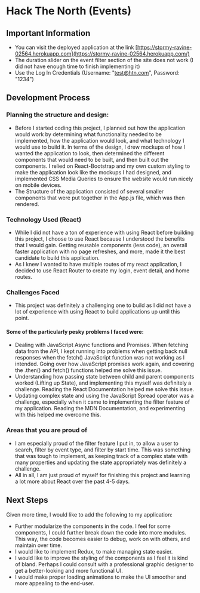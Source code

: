 # Hack The North (Events)

## Important Information 
* You can visit the deployed application at the link [https://stormy-ravine-02564.herokuapp.com](https://stormy-ravine-02564.herokuapp.com/)
* The duration slider on the event filter section of the site does not work (I did not have enough time to finish implementing it)
* Use the Log In Credentials (Username: "test@htn.com", Password: "1234")

## Development Process
### Planning the structure and design:
* Before I started coding this project, I planned out how the application would work by determining what functionality needed to be implemented, how the application would look, and what technology I would use to build it. In terms of the design, I drew mockups of how I wanted the application to look, then determined the different components that would need to be built, and then built out the components. I relied on React-Bootstrap and my own custom styling to make the application look like the mockups I had designed, and implemented CSS Media Queries to ensure the website would run nicely on mobile devices. 
* The Structure of the application consisted of several smaller components that were put together in the App.js file, which was then rendered.

### Technology Used (React)
* While I did not have a ton of experience with using React before building this project, I choose to use React because I understood the benefits that I would gain. Getting reusable components (less code), an overall faster application with no page refreshes, and more, made it the best candidate to build this application.
* As I knew I wanted to have multiple routes of my react application, I decided to use React Router to create my login, event detail, and home routes.

### Challenges Faced
* This project was definitely a challenging one to build as I did not have a lot of experience with using React to build applications up until this point.
#### Some of the particularly pesky problems I faced were:
* Dealing with JavaScript Async functions and Promises. When fetching data from the API, I kept running into problems when getting back null responses when the fetch() JavaScript function was not working as I intended. Going over how JavaScript promises work again, and covering the .then() and fetch() functions helped me solve this issue.
* Understanding how passing state between child and parent components worked (Lifting up State), and implementing this myself was definitely a challenge. Reading the React Documentation helped me solve this issue.
* Updating complex state and using the JavaScript Spread operator was a challenge, especially when it came to implementing the filter feature of my application. Reading the MDN Documentation, and experimenting with this helped me overcome this.

### Areas that you are proud of
* I am especially proud of the filter feature I put in, to allow a user to search, filter by event type, and filter by start time. This was something that was tough to implement, as keeping track of a complex state with many properties and updating the state appropriately was definitely a challenge. 
* All in all, I am just proud of myself for finishing this project and learning a lot more about React over the past 4-5 days.

## Next Steps
Given more time, I would like to add the following to my application:
* Further modularize the components in the code. I feel for some components, I could further break down the code into more modules. This way, the code becomes easier to debug, work on with others, and maintain over time.
* I would like to implement Redux, to make managing state easier.
* I would like to improve the styling of the components as I feel it is kind of bland. Perhaps I could consult with a professional graphic designer to get a better-looking and more functional UI.
* I would make proper loading animations to make the UI smoother and more appealing to the end-user.
